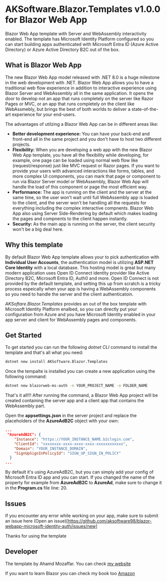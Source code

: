 # AKSoftware.Blazor.Templates v1.0.0 for Blazor Web App

Blazor Web App template with Server and WebAssembly interactivity enabled. The template has Microsoft Identity Platform configured so you can start building apps authenticated with Microsoft Entra ID (Azure Active Directory) or Azure Active Directory B2C out of the box.

## What is Blazor Web App

The new Blazor Web App model released with .NET 8.0 is a huge milestone in the web development with .NET.
Blazor Web App allows you to have a traditional web flow experience in addition to interactive experience using Blazor Server and WebAssembly all in the same application. It opens the door to develop not an app that runs completely on the server like Razor Pages or MVC, or an app that runs completely on the client like WebAssmebly, but brings the best of both worlds to deliver a state-of-the-art experience for your end-users.

The advantages of utilzing a Blazor Web App can be in different areas like:
- **Better development experience:** You can have your back-end and front-end all in the same project and you don't have to host two different projects.
- **Flexibility:** When you are developing a web app with the new Blazor Web App template, you have all the flexibility while developing, for example, one page can be loaded using normal web flow like (request/response) just like MVC request or Razor pages. If you want to provide your users with advanced interactions like forms, tables, and more complex UI components, you can mark that page or component to run via Blazor Server model or WebAssembly, Blazor Web App will handle the load of this component or page the most efficient way.
- **Performance:** The app is running on the client and the server at the same time, so the user won't wait until full WebAssembly app is loaded to the client, and the server won't be handling all the requests for everything including the complex interactive compnents. Blazor Web App also using Server Side-Rendering by default which makes loading the pages and compnents to the client happen instantly. 
- **Security:** As the main app is running on the server, the client security won't be a big deal here.

## Why this template
By default Blazor Web App template allows your to pick authentication with **Individual User Accounts**, the authentication model is utilizing **ASP.NET Core Identity** with a local database. This hosting model is great but many modern application uses Open ID Connect identity provider like Active Directory B2C, Microsoft Entra ID, Auth0 and more. Open ID Connect is not provided by the default template, and setting this up from scratch is a tricky process espeically when your app is having a WebAssembly components so you need to handle the server and the client authenticatoin. 

*AKSoftare.Blazor.Templates* provides an out of the box template with Microsoft Identity Platform enalbed, so you can directly put your configuration from Azure and you have Microsoft Identity enabled in your app server and client for WebAssembly pages and components.

## Get Started
To get started you can run the following *dotnet CLI* command to install the template and that's all what you need:
```bash
dotnet new install AKSoftware.Blazor.Templates
```
Once the tempalte is installed you can create a new application using the following command:
```bash
dotnet new blazorweb-ms-auth -n YOUR_PROJECT_NAME -o FOLDER_NAME
```

That's it all!!!
After running the command, a Blazor Web App project will be created containing the server app and a client app that contains the WebAssembly part.

Open the **appsettings.json** in the server project and replace the placeholders of the **AzureAdB2C** object with your own:
```json
...
 "AzureAdB2C": {
    "Instance": "https://YOUR_INSTANCE_NAME.b2clogin.com",
    "ClientId": "xxxxxxxx-xxxx-xxxx-xxxx-xxxxxxxxxxxx",
    "Domain": "YOUR_INSTANCE_DOMAIN",
    "SignUpSignInPolicyId": "SIGN_UP_SIGN_IN_POLICY"
  }
...
```

By default it's using AzureAdB2C, but you can simply add your config of Microsoft Entra ID app and you can start.
If you changed the name of the property for example from **AzureAdB2C** to **AzureAd**, make sure to change it in the **Program.cs** file line: 20.

## Issues
If you encounter any error while working on your app, make sure to submit an issue here (Open an issue)[https://github.com/aksoftware98/blazor-webapp-microsoft-identity-auth/issues/new]

Thanks for using the template

## Developer
The template by Ahamd Mozaffar. You can check [my website](https://ahmadmozaffar.net)

If you want to learn Blazor you can check my book too [Amazon](https://www.amazon.com/Mastering-Blazor-WebAssembly-developing-Application/dp/1803235101/ref=tmm_pap_swatch_0?_encoding=UTF8&qid=&sr=)